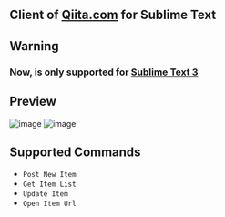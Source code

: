 ## Client of [Qiita.com](www.qiita.com) for Sublime Text

## Warning
### Now, is only supported for [Sublime Text 3](http://www.sublimetext.com/3)

## Preview
![image](https://www.dropbox.com/s/hvobqye6m9mjkrq/Screen%20Shot%202013-10-19%20at%2018.18.05.png?dl=1)
![image](https://www.dropbox.com/s/2n83wgzqfrp2fwa/Screen%20Shot%202013-10-19%20at%2018.19.59.png?dl=1)

## Supported Commands
- `Post New Item`
- `Get Item List`
- `Update Item`
- `Open Item Url`
